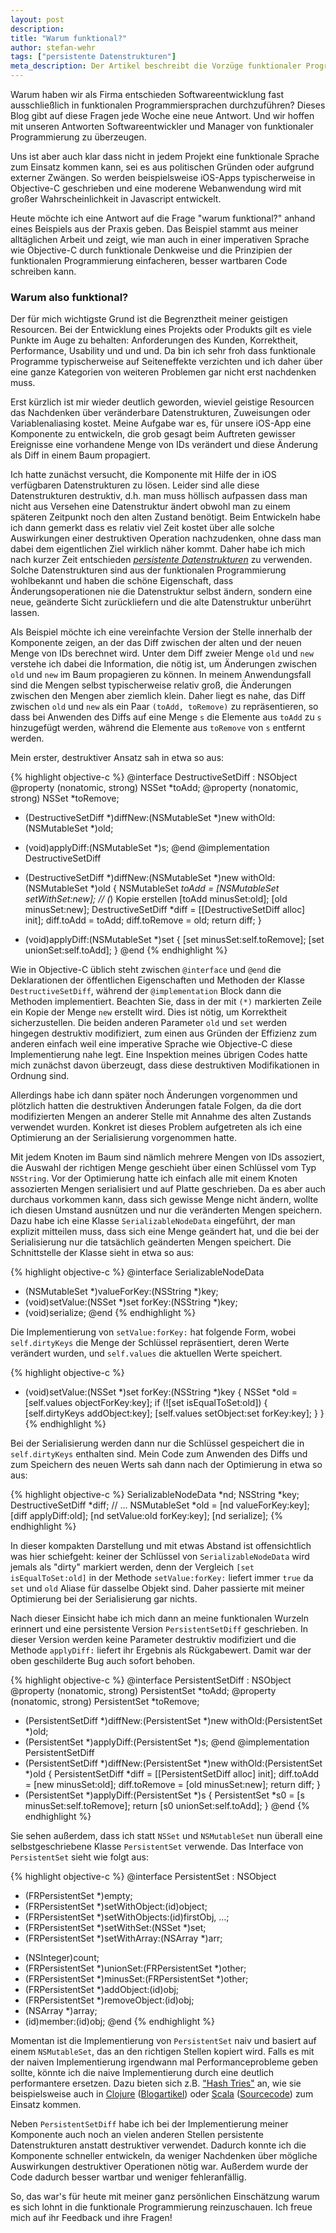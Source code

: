 ```yaml
---
layout: post
description:
title: "Warum funktional?"
author: stefan-wehr
tags: ["persistente Datenstrukturen"]
meta_description: Der Artikel beschreibt die Vorzüge funktionaler Programmierprinzipien für nicht-funktionale Sprachen. Dazu wird Objective-C Code aus der Praxis als Beispiel verwendet.
---
```


Warum haben wir als Firma entschieden Softwareentwicklung fast
ausschließlich in funktionalen Programmiersprachen durchzuführen?  Dieses
Blog gibt auf diese Fragen jede Woche eine neue Antwort. Und wir hoffen
mit unseren Antworten Softwareentwickler und Manager von funktionaler
Programmierung zu überzeugen.

Uns ist aber auch klar dass nicht in jedem
Projekt eine funktionale Sprache zum Einsatz kommen kann, sei es aus
politischen Gründen oder aufgrund externer Zwängen. So werden beispielsweise
iOS-Apps typischerweise in Objective-C geschrieben und eine moderene
Webanwendung wird mit großer Wahrscheinlichkeit in Javascript entwickelt.

Heute möchte ich eine Antwort auf die Frage "warum funktional?"
anhand eines Beispiels aus der Praxis geben. Das Beispiel
stammt aus meiner alltäglichen Arbeit und zeigt, wie man auch in einer
imperativen Sprache wie Objective-C durch 
funktionale Denkweise und die Prinzipien der funktionalen Programmierung
einfacheren, besser wartbaren Code schreiben kann.

<!-- more start -->

### Warum also funktional?

Der für mich wichtigste Grund ist die Begrenztheit meiner geistigen
Resourcen. Bei der Entwicklung eines Projekts oder Produkts gilt es viele
Punkte im Auge zu behalten: Anforderungen des Kunden, Korrektheit,
Performance, Usability und und und. Da bin ich sehr froh dass funktionale
Programme typischerweise auf Seiteneffekte verzichten und ich daher über
eine ganze Kategorien von weiteren Problemen gar nicht erst nachdenken muss.

Erst kürzlich ist mir wieder deutlich geworden, wieviel geistige Resourcen
das Nachdenken über veränderbare Datenstrukturen, Zuweisungen oder
Variablenaliasing kostet. Meine Aufgabe war es, für unsere iOS-App eine
Komponente zu entwickeln, die grob gesagt beim Auftreten gewisser
Ereignisse eine vorhandene Menge von IDs verändert und diese
Änderung als Diff in einem Baum propagiert.

Ich hatte zunächst versucht, die Komponente mit Hilfe der in iOS verfügbaren
Datenstrukturen zu lösen. Leider sind alle diese Datenstrukturen
destruktiv, d.h. man muss höllisch aufpassen dass man nicht aus Versehen
eine Datenstruktur ändert obwohl man zu einem späteren Zeitpunkt noch den
alten Zustand benötigt. Beim Entwickeln habe ich dann gemerkt dass es
relativ viel Zeit kostet über alle solche Auswirkungen einer destruktiven
Operation nachzudenken, ohne dass man dabei dem eigentlichen Ziel wirklich näher
kommt. Daher habe ich mich nach kurzer Zeit entschieden 
[*persistente Datenstrukturen*](http://en.wikipedia.org/wiki/Persistent_data_structure)
zu verwenden. Solche Datenstrukturen sind aus der
funktionalen Programmierung wohlbekannt und haben die schöne Eigenschaft,
dass Änderungsoperationen nie die Datenstruktur selbst ändern, sondern
eine neue, geänderte Sicht zurückliefern und die alte Datenstruktur
unberührt lassen.

Als Beispiel möchte ich eine vereinfachte Version der Stelle innerhalb der
Komponente zeigen, an der das Diff zwischen der alten und der neuen Menge
von IDs berechnet wird. Unter dem Diff zweier Menge `old` und `new`
verstehe ich dabei die Information, die nötig ist, um Änderungen
zwischen `old` und `new` im Baum propagieren zu können.  In
meinem Anwendungsfall sind die Mengen selbst typischerweise relativ groß,
die Änderungen zwischen den Mengen aber ziemlich klein. Daher liegt es
nahe, das Diff zwischen `old` und `new` als ein Paar `(toAdd, toRemove)`
zu repräsentieren, so dass bei Anwenden des Diffs auf eine Menge `s` die
Elemente aus `toAdd` zu `s` hinzugefügt werden, während die Elemente aus
`toRemove` von `s` entfernt werden.

Mein erster, destruktiver Ansatz sah in etwa so aus:

{% highlight objective-c %}
@interface DestructiveSetDiff : NSObject
@property (nonatomic, strong) NSSet *toAdd;
@property (nonatomic, strong) NSSet *toRemove;
+ (DestructiveSetDiff *)diffNew:(NSMutableSet *)new withOld:(NSMutableSet *)old;
- (void)applyDiff:(NSMutableSet *)s;
@end
@implementation DestructiveSetDiff
+ (DestructiveSetDiff *)diffNew:(NSMutableSet *)new withOld:(NSMutableSet *)old
{
    NSMutableSet *toAdd = [NSMutableSet setWithSet:new]; // (*) Kopie erstellen
    [toAdd minusSet:old];
    [old minusSet:new];
    DestructiveSetDiff *diff = [[DestructiveSetDiff alloc] init];
    diff.toAdd = toAdd;
    diff.toRemove = old;
    return diff;
}
- (void)applyDiff:(NSMutableSet *)set
{
    [set minusSet:self.toRemove];
    [set unionSet:self.toAdd];
}
@end
{% endhighlight %}

Wie in Objective-C üblich steht zwischen `@interface` und `@end` die
Deklarationen der öffentlichen Eigenschaften und Methoden der Klasse
`DestructiveSetDiff`, während der `@implementation` Block dann die
Methoden implementiert.  Beachten Sie, dass in der mit `(*)` markierten
Zeile ein Kopie der Menge `new` erstellt wird. Dies ist nötig, um
Korrektheit sicherzustellen. Die beiden anderen Parameter `old` und `set`
werden hingegen destruktiv modifiziert, zum einen aus Gründen der
Effizienz zum anderen einfach weil eine imperative Sprache wie Objective-C
diese Implementierung nahe legt. Eine Inspektion meines übrigen Codes
hatte mich zunächst davon überzeugt, dass diese destruktiven Modifikationen
in Ordnung sind.

Allerdings habe ich dann später noch Änderungen vorgenommen und plötzlich
hatten die destruktiven Änderungen fatale Folgen, da die dort modifizierten
Mengen an anderer Stelle mit Annahme des alten Zustands verwendet
wurden. Konkret ist dieses Problem aufgetreten als ich eine Optimierung
an der Serialisierung vorgenommen hatte. 

Mit jedem Knoten im Baum sind nämlich mehrere Mengen von IDs assoziert,
die Auswahl der richtigen Menge geschieht über einen Schlüssel
vom Typ `NSString`.
Vor der Optimierung hatte ich einfach alle mit einem Knoten assozierten
Mengen serialisiert und auf Platte geschrieben.  Da es aber auch durchaus
vorkommen kann, dass sich gewisse Menge nicht ändern, wollte ich diesen
Umstand ausnützen und nur die veränderten Mengen speichern.  Dazu habe ich
eine Klasse `SerializableNodeData` eingeführt, der man explizit mitteilen
muss, dass sich eine Menge geändert hat, und die bei der
Serialisierung nur die tatsächlich geänderten Mengen speichert.  Die
Schnittstelle der Klasse sieht in etwa so aus:

{% highlight objective-c %}
@interface SerializableNodeData
- (NSMutableSet *)valueForKey:(NSString *)key;
- (void)setValue:(NSSet *)set forKey:(NSString *)key;
- (void)serialize;
@end
{% endhighlight %}

Die Implementierung von `setValue:forKey:` hat folgende Form, wobei
`self.dirtyKeys` die Menge der Schlüssel repräsentiert, deren Werte verändert wurden,
und `self.values` die aktuellen Werte speichert.

{% highlight objective-c %}
- (void)setValue:(NSSet *)set forKey:(NSString *)key
{
    NSSet *old = [self.values objectForKey:key];
    if (![set isEqualToSet:old]) {
        [self.dirtyKeys addObject:key];
        [self.values setObject:set forKey:key];
    }
}
{% endhighlight %}

Bei der Serialisierung werden dann nur die Schlüssel gespeichert die
in `self.dirtyKeys` enthalten sind. Mein Code zum Anwenden des Diffs und zum
Speichern des neuen Werts sah dann nach der Optimierung in etwa so aus:

{% highlight objective-c %}
    SerializableNodeData *nd;
    NSString *key;
    DestructiveSetDiff *diff;
    // ...
    NSMutableSet *old = [nd valueForKey:key];
    [diff applyDiff:old];
    [nd setValue:old forKey:key];
    [nd serialize];
{% endhighlight %}

In dieser kompakten Darstellung und mit etwas Abstand ist offensichtlich was hier schiefgeht:
keiner der Schlüssel von `SerializableNodeData` wird jemals als "dirty" markiert werden,
denn der Vergleich `[set isEqualToSet:old]` in der Methode `setValue:forKey:` liefert immer `true`
da `set` und `old` Aliase für dasselbe Objekt sind. Daher passierte mit meiner
Optimierung bei der Serialisierung gar nichts.

Nach dieser Einsicht habe ich mich dann an meine funktionalen Wurzeln erinnert und eine
persistente Version `PersistentSetDiff` geschrieben. In dieser Version
werden keine Parameter destruktiv modifiziert und die Methode `applyDiff:`
liefert ihr Ergebnis als Rückgabewert. Damit war der oben geschilderte Bug auch sofort
behoben.

{% highlight objective-c %}
@interface PersistentSetDiff : NSObject
@property (nonatomic, strong) PersistentSet *toAdd;
@property (nonatomic, strong) PersistentSet *toRemove;
- (PersistentSetDiff *)diffNew:(PersistentSet *)new withOld:(PersistentSet *)old;
- (PersistentSet *)applyDiff:(PersistentSet *)s;
@end
@implementation PersistentSetDiff
- (PersistentSetDiff *)diffNew:(PersistentSet *)new withOld:(PersistentSet *)old
{
    PersistentSetDiff *diff = [[PersistentSetDiff alloc] init];
    diff.toAdd = [new minusSet:old];
    diff.toRemove = [old minusSet:new];
    return diff;
}
- (PersistentSet *)applyDiff:(PersistentSet *)s
{
    PersistentSet *s0 = [s minusSet:self.toRemove];
    return [s0 unionSet:self.toAdd];
}
@end
{% endhighlight %}

Sie sehen außerdem, dass ich statt `NSSet` und `NSMutableSet` nun überall
eine selbstgeschriebene Klasse `PersistentSet` verwende. Das Interface
von `PersistentSet` sieht wie folgt aus:

{% highlight objective-c %}
@interface PersistentSet : NSObject <NSFastEnumeration>
+ (FRPersistentSet *)empty;
+ (FRPersistentSet *)setWithObject:(id)object;
+ (FRPersistentSet *)setWithObjects:(id)firstObj, ...;
+ (FRPersistentSet *)setWithSet:(NSSet *)set;
+ (FRPersistentSet *)setWithArray:(NSArray *)arr;
- (NSInteger)count;
- (FRPersistentSet *)unionSet:(FRPersistentSet *)other;
- (FRPersistentSet *)minusSet:(FRPersistentSet *)other;
- (FRPersistentSet *)addObject:(id)obj;
- (FRPersistentSet *)removeObject:(id)obj;
- (NSArray *)array;
- (id)member:(id)obj;
@end
{% endhighlight %}

Momentan ist die Implementierung von `PersistentSet` naiv und basiert auf
einem `NSMutableSet`, das an den richtigen Stellen kopiert wird. Falls es
mit der naiven Implementierung irgendwann mal Performanceprobleme geben
sollte, könnte ich die naive Implementierung durch eine deutlich
performantere ersetzen.  Dazu bieten sich z.B. ["Hash Tries"](http://lampwww.epfl.ch/papers/idealhashtrees.pdf) an, wie sie
beispielsweise auch in [Clojure](http://clojure.org/)
([Blogartikel](http://blog.higher-order.net/2009/09/08/understanding-clojures-persistenthashmap-deftwice/))
oder [Scala](http://scala-lang.org)
([Sourcecode](https://github.com/scala/scala/blob/v2.10.1/src/library/scala/collection/immutable/HashSet.scala#L1))
zum Einsatz kommen.

Neben `PersistentSetDiff` habe ich bei der Implementierung meiner
Komponente auch noch an vielen anderen Stellen persistente Datenstrukturen
anstatt destruktiver verwendet. Dadurch konnte ich die Komponente
schneller entwickeln, da weniger Nachdenken über mögliche Auswirkungen
destruktiver Operationen nötig war. Außerdem wurde der Code dadurch besser
wartbar und weniger fehleranfällig.

So, das war's für heute mit meiner ganz persönlichen Einschätzung warum es
sich lohnt in die funktionale Programmierung reinzuschauen. Ich freue mich
auf ihr Feedback und ihre Fragen!

